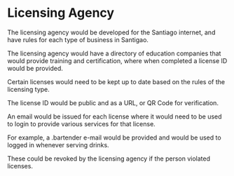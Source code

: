 # Licensing Agency

The licensing agency would be developed for the Santiago internet, and have rules for each type of business in Santigao.

The licensing agency would have a directory of education companies that would provide training and certification, where when completed a license ID would be provided.

Certain licenses would need to be kept up to date based on the rules of the licensing type.

The license ID would be public and as a URL, or QR Code for verification.

An email would be issued for each license where it would need to be used to login to provide various services for that license.

For example, a .bartender e-mail would be provided and would be used to logged in whenever serving drinks.

These could be revoked by the licensing agency if the person violated licenses.

